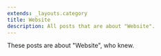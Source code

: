 ```yaml
---
extends: _layouts.category
title: Website
description: All posts that are about "Website".
---
```

          
These posts are about "Website", who knew.
          